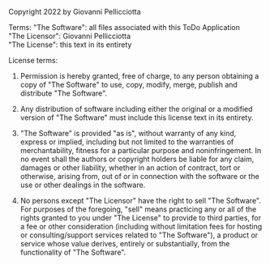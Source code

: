 Copyright 2022 by Giovanni Pellicciotta

Terms:
  "The Software": all files associated with this ToDo Application  
  "The Licensor": Giovanni Pellicciotta  
  "The License": this text in its entirety

License terms:
   1. Permission is hereby granted, free of charge, to any person 
      obtaining a copy of "The Software" to use, copy, modify, 
      merge, publish and distribute "The Software".

   2. Any distribution of software including either the original 
      or a modified version of "The Software" must include 
      this license text in its entirety.

   3. "The Software" is provided "as is", without warranty of any kind, 
      express or implied, including but not limited to the warranties 
      of merchantability, fitness for a particular purpose and 
      noninfringement. In no event shall the authors or copyright holders 
      be liable for any claim, damages or other liability, 
      whether in an action of contract, tort or otherwise, arising from, 
      out of or in connection with the software or the use or 
      other dealings in the software.

   4. No persons except "The Licensor" have the right to sell "The Software".
      For purposes of the foregoing, "sell" means practicing any or all
      of the rights granted to you under "The License" to provide to third
      parties, for a fee or other consideration (including without
      limitation fees for hosting or consulting/support services related
      to "The Software"), a product or service whose value derives, entirely
      or substantially, from the functionality of "The Software".

